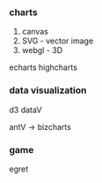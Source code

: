 ### charts
1. canvas
2. SVG - vector image
3. webgl - 3D

echarts
highcharts

### data visualization

d3 
dataV

antV -> bizcharts

### game 
egret
